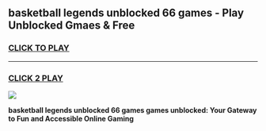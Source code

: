 
## basketball legends unblocked 66 games - Play Unblocked Gmaes & Free
<h3>
<a href="https://premium.freeplayer.one?title=basketball_legends_unblocked_66_games&ref=19F">CLICK TO PLAY</a></h3>
<hr>

<h3>
<a href="https://premium.freeplayer.one?title=basketball_legends_unblocked_66_games&ref=19F">CLICK 2 PLAY</a>
  
</h3>

<a href="https://premium.freeplayer.one?title=basketball_legends_unblocked_66_games&ref=19F/"><img src="https://clearcache.store/games.png"></a>


**basketball legends unblocked 66 games games unblocked: Your Gateway to Fun and Accessible Online Gaming**
